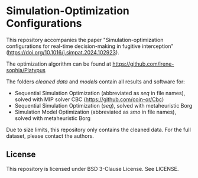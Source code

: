 # Simulation-Optimization Configurations
This repository accompanies the paper "Simulation-optimization configurations for real-time decision-making in fugitive interception" (https://doi.org/10.1016/j.simpat.2024.102923). 

The optimization algorithm can be found at https://github.com/irene-sophia/Platypus

The folders _cleaned data_ and _models_ contain all results and software for: 
- Sequential Simulation Optimization (abbreviated as _seq_ in file names), solved with MIP solver CBC (https://github.com/coin-or/Cbc)
- Sequential Simulation Optimization (_seq_), solved with metaheuristic Borg
- Simulation Model Optimization (abbreviated as _smo_ in file names), solved with metaheuristic Borg

Due to size limits, this repository only contains the cleaned data. For the full dataset, please contact the authors. 


## License

This repository is licensed under BSD 3-Clause License. See LICENSE.
